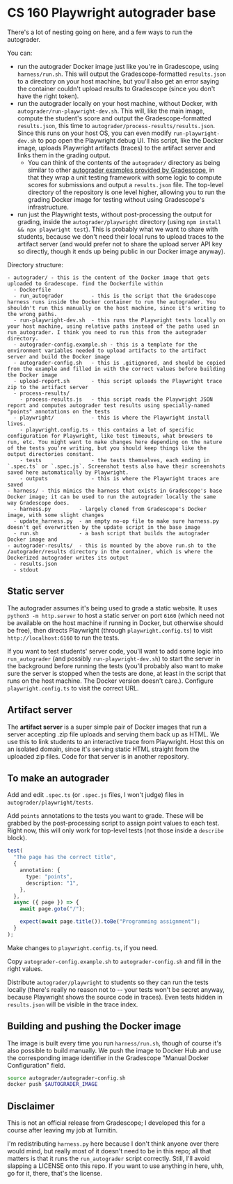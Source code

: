 # CS 160 Playwright autograder base

There's a lot of nesting going on here, and a few ways to run the autograder.

You can:

- run the autograder Docker image just like you're in Gradescope, using `harness/run.sh`. This will output the Gradescope-formatted `results.json` to a directory on your host machine, but you'll also get an error saying the container couldn't upload results to Gradescope (since you don't have the right token).
- run the autograder locally on your host machine, without Docker, with `autograder/run-playwright-dev.sh`. This will, like the main image, compute the student's score and output the Gradescope-formatted `results.json`, this time to `autograder/process-results/results.json`. Since this runs on your host OS, you can even modify `run-playwright-dev.sh` to pop open the Playwright debug UI. This script, like the Docker image, uploads Playwright artifacts (traces) to the artifact server and links them in the grading output.
  - You can think of the contents of the `autograder/` directory as being similar to other [autograder examples provided by Gradescope](https://gradescope-autograders.readthedocs.io/en/latest/python/), in that they wrap a unit testing framework with some logic to compute scores for submissions and output a `results.json` file. The top-level directory of the repository is one level higher, allowing you to run the grading Docker image for testing without using Gradescope's infrastructure.
- run just the Playwright tests, without post-processing the output for grading, inside the `autograder/playwright` directory (using `npm install && npx playwright test`). This is probably what we want to share with students, because we don't need their local runs to upload traces to the artifact server (and would prefer not to share the upload server API key so directly, though it ends up being public in our Docker image anyway).

Directory structure:

```
- autograder/ - this is the content of the Docker image that gets uploaded to Gradescope. find the Dockerfile within
  - Dockerfile
  - run_autograder         - this is the script that the Gradescope harness runs inside the Docker container to run the autograder. You shouldn't run this manually on the host machine, since it's writing to the wrong paths.
  - run-playwright-dev.sh  - this runs the Playwright tests locally on your host machine, using relative paths instead of the paths used in run_autograder. I think you need to run this from the autograder directory.
  - autograder-config.example.sh - this is a template for the environment variables needed to upload artifacts to the artifact server and build the Docker image
  - autograder-config.sh   - this is .gitignored, and should be copied from the example and filled in with the correct values before building the Docker image
  - upload-report.sh       - this script uploads the Playwright trace zip to the artifact server
  - process-results/
    - process-results.js   - this script reads the Playwright JSON report and computes autograder test results using specially-named "points" annotations on the tests
  - playwright/            - this is where the Playwright install lives.
    - playwright.config.ts - this contains a lot of specific configuration for Playwright, like test timeouts, what browsers to run, etc. You might want to make changes here depending on the nature of the tests you're writing, but you should keep things like the output directories constant.
    - tests                - the tests themselves, each ending in `.spec.ts` or `.spec.js`. Screenshot tests also have their screenshots saved here automatically by Playwright.
    - outputs              - this is where the Playwright traces are saved
- harness/ - this mimics the harness that exists in Gradescope's base Docker image; it can be used to run the autograder locally the same way Gradescope does.
  - harness.py         - largely cloned from Gradescope's Docker image, with some slight changes
  - update_harness.py  - an empty no-op file to make sure harness.py doesn't get overwritten by the update script in the base image
  - run.sh             - a bash script that builds the autograder Docker image and
- autograder-results/  - this is mounted by the above run.sh to the /autograder/results directory in the container, which is where the Dockerized autograder writes its output
  - results.json
  - stdout
```

## Static server

The autograder assumes it's being used to grade a static website. It uses `python3 -m http.server` to host a static server on port `6160` (which need not be available on the host machine if running in Docker, but otherwise should be free), then directs Playwright (through `playwright.config.ts`) to visit `http://localhost:6160` to run the tests.

If you want to test students' server code, you'll want to add some logic into `run_autograder` (and possibly `run-playwright-dev.sh`) to start the server in the background before running the tests (you'll probably also want to make sure the server is stopped when the tests are done, at least in the script that runs on the host machine. The Docker version doesn't care.). Configure `playwright.config.ts` to visit the correct URL.

## Artifact server

The **artifact server** is a super simple pair of Docker images that run a server accepting .zip file uploads and serving them back up as HTML. We use this to link students to an interactive trace from Playwright. Host this on an isolated domain, since it's serving static HTML straight from the uploaded zip files. Code for that server is in another repository.

## To make an autograder

Add and edit `.spec.ts` (or `.spec.js` files, I won't judge) files in `autograder/playwright/tests`.

Add `points` annotations to the tests you want to grade. These will be grabbed by the post-processing script to assign point values to each test. Right now, this will only work for top-level tests (not those inside a `describe` block).

```ts
test(
  "The page has the correct title",
  {
    annotation: {
      type: "points",
      description: "1",
    },
  },
  async ({ page }) => {
    await page.goto("/");

    expect(await page.title()).toBe("Programming assignment");
  }
);
```

Make changes to `playwright.config.ts`, if you need.

Copy `autograder-config.example.sh` to `autograder-config.sh` and fill in the right values.

Distribute `autograder/playwright` to students so they can run the tests locally (there's really no reason not to -- your tests won't be secret anyway, because Playwright shows the source code in traces). Even tests hidden in `results.json` will be visible in the trace index.

## Building and pushing the Docker image

The image is built every time you run `harness/run.sh`, though of course it's also possible to build manually. We push the image to Docker Hub and use the corresponding image identifier in the Gradescope "Manual Docker Configuration" field.

```sh
source autograder/autograder-config.sh
docker push $AUTOGRADER_IMAGE
```

## Disclaimer

This is not an official release from Gradescope; I developed this for a course after leaving my job at Turnitin.

I'm redistributing `harness.py` here because I don't think anyone over there would mind, but really most of it doesn't need to be in this repo; all that matters is that it runs the `run_autograder` script correctly. Still, I'll avoid slapping a LICENSE onto this repo. If you want to use anything in here, uhh, go for it, there, that's the license.
